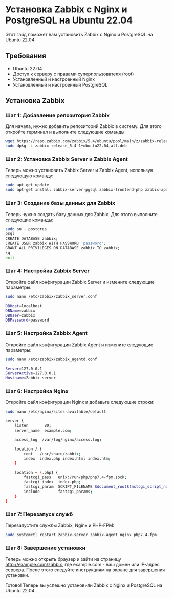 # Установка Zabbix с Nginx и PostgreSQL на Ubuntu 22.04

Этот гайд поможет вам установить Zabbix с Nginx и PostgreSQL на Ubuntu 22.04. 

## Требования

- Ubuntu 22.04
- Доступ к серверу с правами суперпользователя (root)
- Установленный и настроенный Nginx
- Установленный и настроенный PostgreSQL

## Установка Zabbix

### Шаг 1: Добавление репозитория Zabbix

Для начала, нужно добавить репозиторий Zabbix в систему. Для этого откройте терминал и выполните следующие команды:

```bash
wget https://repo.zabbix.com/zabbix/5.4/ubuntu/pool/main/z/zabbix-release/zabbix-release_5.4-1+ubuntu22.04_all.deb
sudo dpkg -i zabbix-release_5.4-1+ubuntu22.04_all.deb
```

### Шаг 2: Установка Zabbix Server и Zabbix Agent

Теперь можно установить Zabbix Server и Zabbix Agent, используя следующую команду:

```bash
sudo apt-get update
sudo apt-get install zabbix-server-pgsql zabbix-frontend-php zabbix-apache-conf zabbix-agent
```

### Шаг 3: Создание базы данных для Zabbix

Теперь нужно создать базу данных для Zabbix. Для этого выполните следующие команды:

```bash
sudo su - postgres
psql
CREATE DATABASE zabbix;
CREATE USER zabbix WITH PASSWORD 'password';
GRANT ALL PRIVILEGES ON DATABASE zabbix TO zabbix;
\q
exit
```

### Шаг 4: Настройка Zabbix Server

Откройте файл конфигурации Zabbix Server и измените следующие параметры:

```bash
sudo nano /etc/zabbix/zabbix_server.conf
```

```bash
DBHost=localhost
DBName=zabbix
DBUser=zabbix
DBPassword=password
```

### Шаг 5: Настройка Zabbix Agent

Откройте файл конфигурации Zabbix Agent и измените следующие параметры:

```bash
sudo nano /etc/zabbix/zabbix_agentd.conf
```

```bash
Server=127.0.0.1
ServerActive=127.0.0.1
Hostname=Zabbix server
```

### Шаг 6: Настройка Nginx

Откройте файл конфигурации Nginx и добавьте следующие строки:

```bash
sudo nano /etc/nginx/sites-available/default
```

```bash
server {
    listen       80;
    server_name  example.com;

    access_log  /var/log/nginx/access.log;

    location / {
        root   /usr/share/zabbix;
        index  index.php index.html index.htm;
    }

    location ~ \.php$ {
        fastcgi_pass   unix:/run/php/php7.4-fpm.sock;
        fastcgi_index  index.php;
        fastcgi_param  SCRIPT_FILENAME $document_root$fastcgi_script_name;
        include        fastcgi_params;
    }
}
```

### Шаг 7: Перезапуск служб

Перезапустите службы Zabbix, Nginx и PHP-FPM:

```bash
sudo systemctl restart zabbix-server zabbix-agent nginx php7.4-fpm
```

### Шаг 8: Завершение установки

Теперь можно открыть браузер и зайти на страницу http://example.com/zabbix, где example.com - ваш домен или IP-адрес сервера. После этого следуйте инструкциям на экране для завершения установки.

Готово! Теперь вы успешно установили Zabbix с Nginx и PostgreSQL на Ubuntu 22.04.